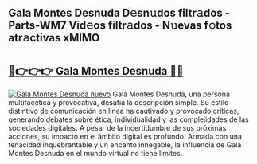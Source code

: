 ## Gala Montes Desnuda D𝚎sn𝚞dos filtr𝚊dos - Parts-WM7 Vid𝚎os filtr𝚊dos - N𝚞evas f𝚘tos atr𝚊ctivas xMlMO

# <h2><a href="http://mbdrxzr.tromn.icu/?c=Gala+Montes+Desnuda">🔗👉👉👉 Gala Montes Desnuda 🔗🔗</a></h2>

[![Gala Montes Desnuda nuevo](https://i.imgur.com/pEAQMta.gif)](http://mbdrxzr.tromn.icu/?c=Gala+Montes+Desnuda)
Gala Montes Desnuda, una persona multifacética y provocativa, desafía la descripción simple. Su estilo distintivo de comunicación en línea ha cautivado y provocado críticas, generando debates sobre ética, individualidad y las complejidades de las sociedades digitales. A pesar de la incertidumbre de sus próximas acciones, su impacto en el ámbito digital es profundo. Armada con una tenacidad inquebrantable y un encanto innegable, la influencia de Gala Montes Desnuda en el mundo virtual no tiene límites.
